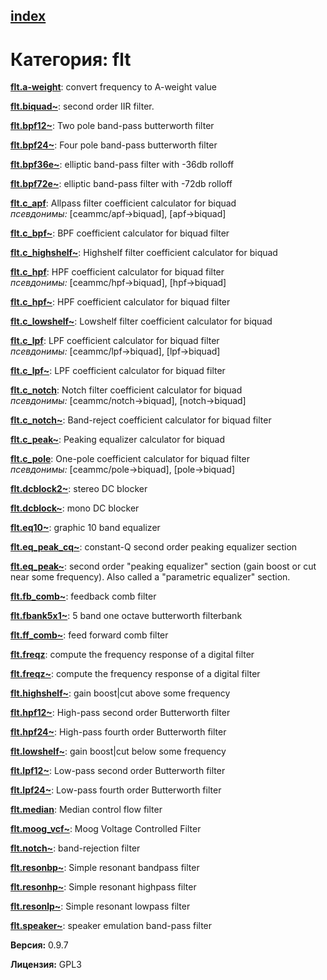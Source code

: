 [index](index.html) 
---

# Категория: flt




[**flt.a-weight**](flt.a-weight.html): convert frequency to A-weight value 

[**flt.biquad~**](flt.biquad~.html): second order IIR filter. 

[**flt.bpf12~**](flt.bpf12~.html): Two pole band-pass butterworth filter 

[**flt.bpf24~**](flt.bpf24~.html): Four pole band-pass butterworth filter 

[**flt.bpf36e~**](flt.bpf36e~.html): elliptic band-pass filter with -36db rolloff 

[**flt.bpf72e~**](flt.bpf72e~.html): elliptic band-pass filter with -72db rolloff 

[**flt.c_apf**](flt.c_apf.html): Allpass filter coefficient calculator for biquad <br>
_псевдонимы:_ \[ceammc/apf-&gt;biquad\], \[apf-&gt;biquad\]


[**flt.c_bpf~**](flt.c_bpf~.html): BPF coefficient calculator for biquad filter 

[**flt.c_highshelf~**](flt.c_highshelf~.html): Highshelf filter coefficient calculator for biquad 

[**flt.c_hpf**](flt.c_hpf.html): HPF coefficient calculator for biquad filter <br>
_псевдонимы:_ \[ceammc/hpf-&gt;biquad\], \[hpf-&gt;biquad\]


[**flt.c_hpf~**](flt.c_hpf~.html): HPF coefficient calculator for biquad filter 

[**flt.c_lowshelf~**](flt.c_lowshelf~.html): Lowshelf filter coefficient calculator for biquad 

[**flt.c_lpf**](flt.c_lpf.html): LPF coefficient calculator for biquad filter <br>
_псевдонимы:_ \[ceammc/lpf-&gt;biquad\], \[lpf-&gt;biquad\]


[**flt.c_lpf~**](flt.c_lpf~.html): LPF coefficient calculator for biquad filter 

[**flt.c_notch**](flt.c_notch.html): Notch filter coefficient calculator for biquad <br>
_псевдонимы:_ \[ceammc/notch-&gt;biquad\], \[notch-&gt;biquad\]


[**flt.c_notch~**](flt.c_notch~.html): Band-reject coefficient calculator for biquad filter 

[**flt.c_peak~**](flt.c_peak~.html): Peaking equalizer calculator for biquad 

[**flt.c_pole**](flt.c_pole.html): One-pole coefficient calculator for biquad filter <br>
_псевдонимы:_ \[ceammc/pole-&gt;biquad\], \[pole-&gt;biquad\]


[**flt.dcblock2~**](flt.dcblock2~.html): stereo DC blocker 

[**flt.dcblock~**](flt.dcblock~.html): mono DC blocker 

[**flt.eq10~**](flt.eq10~.html): graphic 10 band equalizer 

[**flt.eq_peak_cq~**](flt.eq_peak_cq~.html): constant-Q second order peaking equalizer section 

[**flt.eq_peak~**](flt.eq_peak~.html): second order &#34;peaking equalizer&#34; section (gain boost or cut near some frequency). Also called a &#34;parametric equalizer&#34; section. 

[**flt.fb_comb~**](flt.fb_comb~.html): feedback comb filter 

[**flt.fbank5x1~**](flt.fbank5x1~.html): 5 band one octave butterworth filterbank 

[**flt.ff_comb~**](flt.ff_comb~.html): feed forward comb filter 

[**flt.freqz**](flt.freqz.html): compute the frequency response of a digital filter 

[**flt.freqz~**](flt.freqz~.html): compute the frequency response of a digital filter 

[**flt.highshelf~**](flt.highshelf~.html): gain boost|cut above some frequency 

[**flt.hpf12~**](flt.hpf12~.html): High-pass second order Butterworth filter 

[**flt.hpf24~**](flt.hpf24~.html): High-pass fourth order Butterworth filter 

[**flt.lowshelf~**](flt.lowshelf~.html): gain boost|cut below some frequency 

[**flt.lpf12~**](flt.lpf12~.html): Low-pass second order Butterworth filter 

[**flt.lpf24~**](flt.lpf24~.html): Low-pass fourth order Butterworth filter 

[**flt.median**](flt.median.html): Median control flow filter 

[**flt.moog_vcf~**](flt.moog_vcf~.html): Moog Voltage Controlled Filter 

[**flt.notch~**](flt.notch~.html): band-rejection filter 

[**flt.resonbp~**](flt.resonbp~.html): Simple resonant bandpass filter 

[**flt.resonhp~**](flt.resonhp~.html): Simple resonant highpass filter 

[**flt.resonlp~**](flt.resonlp~.html): Simple resonant lowpass filter 

[**flt.speaker~**](flt.speaker~.html): speaker emulation band-pass filter 


**Версия:** 0.9.7

**Лицензия:** GPL3
